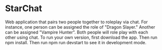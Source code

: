 # StarChat
Web application that pairs two people together to roleplay via chat. For instance, one person can be assigned the role of "Dragon Slayer." Another can be assigned "Vampire Hunter". Both people will role play with each other using chat. 
To run your own version, first download the app.
Then run npm install.
Then run npm run devstart to see it in development mode.
